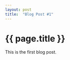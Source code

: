```yaml
---
layout: post
title:  "Blog Post #1"
---
```

{{ page.title }}
================
This is the first blog post.
